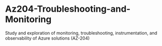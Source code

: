 # Az204-Troubleshooting-and-Monitoring
Study and exploration of monitoring, troubleshooting, instrumentation, and observability of Azure solutions (AZ-204)
